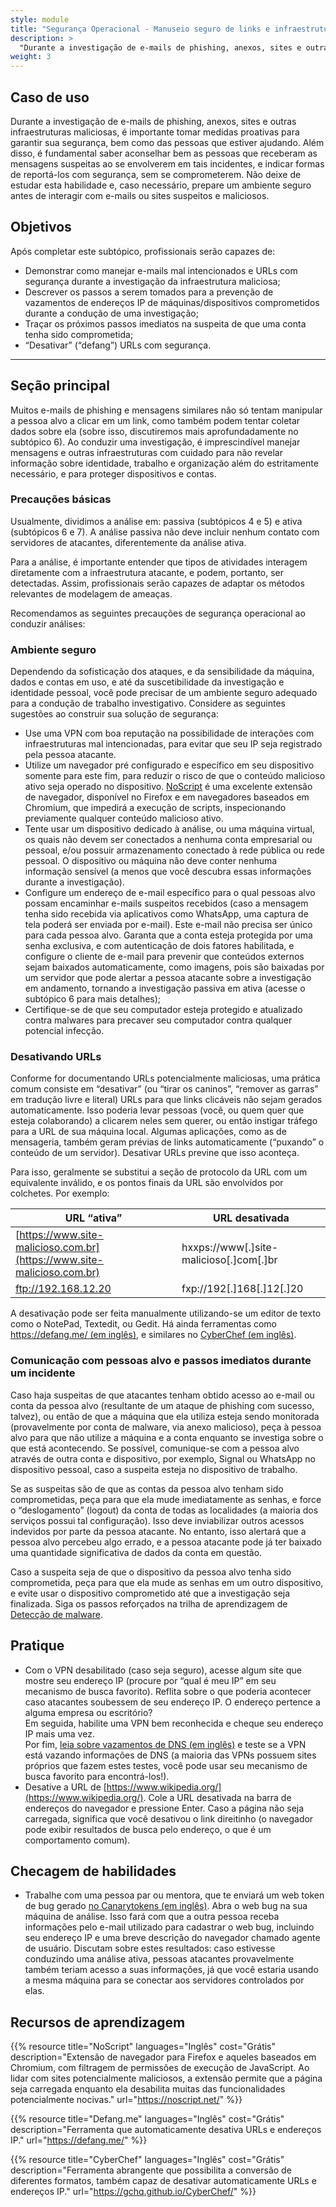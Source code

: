 ```yaml
---
style: module
title: "Segurança Operacional - Manuseio seguro de links e infraestrutura"
description: >
  "Durante a investigação de e-mails de phishing, anexos, sites e outras infraestruturas maliciosas, é importante tomar medidas proativas para garantir sua segurança, bem como das pessoas que estiver ajudando. Não deixe de estudar esta habilidade e, caso necessário, prepare um ambiente seguro antes de interagir com e-mails ou sites suspeitos e maliciosos"
weight: 3
---
```

## Caso de uso

Durante a investigação de e-mails de phishing, anexos, sites e outras infraestruturas maliciosas, é importante tomar medidas proativas para garantir sua segurança, bem como das pessoas que estiver ajudando. Além disso, é fundamental saber aconselhar bem as pessoas que receberam as mensagens suspeitas ao se envolverem em tais incidentes, e indicar formas de reportá-los com segurança, sem se comprometerem. Não deixe de estudar esta habilidade e, caso necessário, prepare um ambiente seguro antes de interagir com e-mails ou sites suspeitos e maliciosos.

## Objetivos

Após completar este subtópico, profissionais serão capazes de:

- Demonstrar como manejar e-mails mal intencionados e URLs com segurança durante a investigação da infraestrutura maliciosa;
- Descrever os passos a serem tomados para a prevenção de vazamentos de endereços IP de máquinas/dispositivos comprometidos durante a condução de uma investigação;
- Traçar os próximos passos imediatos na suspeita de que uma conta tenha sido comprometida;
- “Desativar” (“defang”) URLs com segurança.

- - -

## Seção principal 

Muitos e-mails de phishing e mensagens similares não só tentam manipular a pessoa alvo a clicar em um link, como também podem tentar coletar dados sobre ela (sobre isso, discutiremos mais aprofundadamente no subtópico 6). Ao conduzir uma investigação, é imprescindível manejar mensagens e outras infraestruturas com cuidado para não revelar informação sobre identidade, trabalho e organização além do estritamente necessário, e para proteger dispositivos e contas.

### Precauções básicas

Usualmente, dividimos a análise em: passiva (subtópicos 4 e 5) e ativa (subtópicos 6 e 7). A análise passiva não deve incluir nenhum contato com servidores de atacantes, diferentemente da análise ativa.

Para a análise, é importante entender que tipos de atividades interagem diretamente com a infraestrutura atacante, e podem, portanto, ser detectadas. Assim, profissionais serão capazes de adaptar os métodos relevantes de modelagem de ameaças.

Recomendamos as seguintes precauções de segurança operacional ao conduzir análises:

### Ambiente seguro

Dependendo da sofisticação dos ataques, e da sensibilidade da máquina, dados e contas em uso, e até da suscetibilidade da investigação e identidade pessoal, você pode precisar de um ambiente seguro adequado para a condução de trabalho investigativo. Considere as seguintes sugestões ao construir sua solução de segurança:

- Use uma VPN com boa reputação na possibilidade de interações com infraestruturas mal intencionadas, para evitar que seu IP seja registrado pela pessoa atacante.
- Utilize um navegador pré configurado e específico em seu dispositivo somente para este fim, para reduzir o risco de que o conteúdo malicioso ativo seja operado no dispositivo. [NoScript](https://noscript.net/) é uma excelente extensão de navegador, disponível no Firefox e em navegadores baseados em Chromium, que impedirá a execução de scripts, inspecionando previamente qualquer conteúdo malicioso ativo.
- Tente usar um dispositivo dedicado à análise, ou uma máquina virtual, os quais não devem ser conectados a nenhuma conta empresarial ou pessoal, e/ou possuir armazenamento conectado à rede pública ou rede pessoal. O dispositivo ou máquina não deve conter nenhuma informação sensível (a menos que você descubra essas informações durante a investigação).
- Configure um endereço de e-mail específico para o qual pessoas alvo possam encaminhar e-mails suspeitos recebidos (caso a mensagem tenha sido recebida via aplicativos como WhatsApp, uma captura de tela poderá ser enviada por e-mail). Este e-mail não precisa ser único para cada pessoa alvo. Garanta que a conta esteja protegida por uma senha exclusiva, e com autenticação de dois fatores habilitada, e configure o cliente de e-mail para prevenir que conteúdos externos sejam baixados automaticamente, como imagens, pois são baixadas por um servidor que pode alertar a pessoa atacante sobre a investigação em andamento, tornando a investigação passiva em ativa (acesse o subtópico 6 para mais detalhes);
- Certifique-se de que seu computador esteja protegido e atualizado contra malwares para precaver seu computador contra qualquer potencial infecção.

### Desativando URLs

Conforme for documentando URLs potencialmente maliciosas, uma prática comum consiste em “desativar” (ou “tirar os caninos”, “remover as garras” em tradução livre e literal) URLs para que links clicáveis não sejam gerados automaticamente. Isso poderia levar pessoas (você, ou quem quer que esteja colaborando) a clicarem neles sem querer, ou então instigar tráfego para a URL de sua máquina local. Algumas aplicações, como as de mensageria, também geram prévias de links automaticamente (“puxando” o conteúdo de um servidor). Desativar URLs previne que isso aconteça.

Para isso, geralmente se substitui a seção de protocolo da URL com um equivalente inválido, e os pontos finais da URL são envolvidos por colchetes. Por exemplo:

| URL “ativa”                                                      | URL desativada                  |
|--------------------------------------------------------------------|-----------------------------------|
| [https://www.site-malicioso.com.br](https://www.site-malicioso.com.br)   | hxxps://www[.]site-malicioso[.]com[.]br |
| ftp://192.168.12.20                                                | fxp://192[.]168[.]12[.]20          |

A desativação pode ser feita manualmente utilizando-se um editor de texto como o NotePad, Textedit, ou Gedit. Há ainda ferramentas como [https://defang.me/ (em inglês)](https://defang.me/), e similares no [CyberChef (em inglês)](https://gchq.github.io/CyberChef).

### Comunicação com pessoas alvo e passos imediatos durante um incidente

Caso haja suspeitas de que atacantes tenham obtido acesso ao e-mail ou conta da pessoa alvo (resultante de um ataque de phishing com sucesso, talvez), ou então de que a máquina que ela utiliza esteja sendo monitorada (provavelmente por conta de malware, via anexo malicioso), peça à pessoa alvo para que não utilize a máquina e a conta enquanto se investiga sobre o que está acontecendo. Se possível, comunique-se com a pessoa alvo através de outra conta e dispositivo, por exemplo, Signal ou WhatsApp no dispositivo pessoal, caso a suspeita esteja no dispositivo de trabalho.

Se as suspeitas são de que as contas da pessoa alvo tenham sido comprometidas, peça para que ela mude imediatamente as senhas, e force o “deslogamento” (logout) da conta de todas as localidades (a maioria dos serviços possui tal configuração). Isso deve inviabilizar outros acessos indevidos por parte da pessoa atacante. No entanto, isso alertará que a pessoa alvo percebeu algo errado, e a pessoa atacante pode já ter baixado uma quantidade significativa de dados da conta em questão.

Caso a suspeita seja de que o dispositivo da pessoa alvo tenha sido comprometida, peça para que ela mude as senhas em um outro dispositivo, e evite usar o dispositivo comprometido até que a investigação seja finalizada. Siga os passos reforçados na trilha de aprendizagem de [Detecção de malware](https://infuse.quest/pt-br/learning-path/2/).

## Pratique

- Com o VPN desabilitado (caso seja seguro), acesse algum site que mostre seu endereço IP (procure por “qual é meu IP” em seu mecanismo de busca favorito). Reflita sobre o que poderia acontecer caso atacantes soubessem de seu endereço IP. O endereço pertence a alguma empresa ou escritório? \
  Em seguida, habilite uma VPN bem reconhecida e cheque seu endereço IP mais uma vez. \
  Por fim, [leia sobre vazamentos de DNS (em inglês)](https://mullvad.net/en/help/all-about-dns-servers-and-privacy) e teste se a VPN está vazando informações de DNS (a maioria das VPNs possuem sites próprios que fazem estes testes, você pode usar seu mecanismo de busca favorito para encontrá-los!).
- Desative a URL de [https://www.wikipedia.org/](https://www.wikipedia.org/). Cole a URL desativada na barra de endereços do navegador e pressione Enter. Caso a página não seja carregada, significa que você desativou o link direitinho (o navegador pode exibir resultados de busca pelo endereço, o que é um comportamento comum).

## Checagem de habilidades

- Trabalhe com uma pessoa par ou mentora, que te enviará um web token de bug gerado [no Canarytokens (em inglês)](https://canarytokens.org/generate#). Abra o web bug na sua máquina de análise. Isso fará com que a outra pessoa receba informações pelo e-mail utilizado para cadastrar o web bug, incluindo seu endereço IP e uma breve descrição do navegador chamado agente de usuário. Discutam sobre estes resultados: caso estivesse conduzindo uma análise ativa, pessoas atacantes provavelmente também teriam acesso a suas informações, já que você estaria usando a mesma máquina para se conectar aos servidores controlados por elas.

## Recursos de aprendizagem

{{% resource title="NoScript" languages="Inglês" cost="Grátis" description="Extensão de navegador para Firefox e aqueles baseados em Chromium, com filtragem de permissões de execução de JavaScript. Ao lidar com sites potencialmente maliciosos, a extensão permite que a página seja carregada enquanto ela desabilita muitas das funcionalidades potencialmente nocivas." url="https://noscript.net/" %}}

{{% resource title="Defang.me" languages="Inglês" cost="Grátis" description="Ferramenta que automaticamente desativa URLs e endereços IP." url="https://defang.me/" %}}

{{% resource title="CyberChef" languages="Inglês" cost="Grátis" description="Ferramenta abrangente que possibilita a conversão de diferentes formatos, também capaz de desativar automaticamente URLs e endereços IP." url="https://gchq.github.io/CyberChef/" %}}